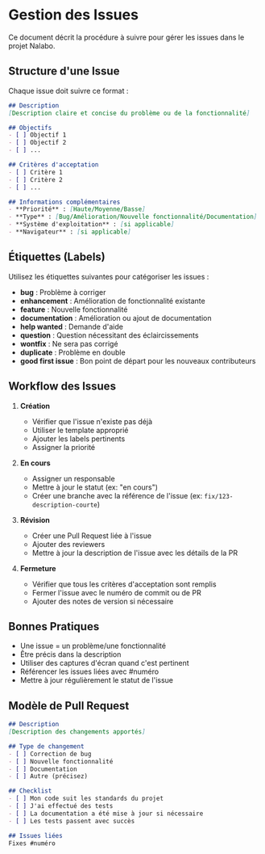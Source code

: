 # Gestion des Issues

Ce document décrit la procédure à suivre pour gérer les issues dans le projet Nalabo.

## Structure d'une Issue

Chaque issue doit suivre ce format :

```markdown
## Description
[Description claire et concise du problème ou de la fonctionnalité]

## Objectifs
- [ ] Objectif 1
- [ ] Objectif 2
- [ ] ...

## Critères d'acceptation
- [ ] Critère 1
- [ ] Critère 2
- [ ] ...

## Informations complémentaires
- **Priorité** : [Haute/Moyenne/Basse]
- **Type** : [Bug/Amélioration/Nouvelle fonctionnalité/Documentation]
- **Système d'exploitation** : [si applicable]
- **Navigateur** : [si applicable]
```

## Étiquettes (Labels)

Utilisez les étiquettes suivantes pour catégoriser les issues :

- **bug** : Problème à corriger
- **enhancement** : Amélioration de fonctionnalité existante
- **feature** : Nouvelle fonctionnalité
- **documentation** : Amélioration ou ajout de documentation
- **help wanted** : Demande d'aide
- **question** : Question nécessitant des éclaircissements
- **wontfix** : Ne sera pas corrigé
- **duplicate** : Problème en double
- **good first issue** : Bon point de départ pour les nouveaux contributeurs

## Workflow des Issues

1. **Création**
   - Vérifier que l'issue n'existe pas déjà
   - Utiliser le template approprié
   - Ajouter les labels pertinents
   - Assigner la priorité

2. **En cours**
   - Assigner un responsable
   - Mettre à jour le statut (ex: "en cours")
   - Créer une branche avec la référence de l'issue (ex: `fix/123-description-courte`)

3. **Révision**
   - Créer une Pull Request liée à l'issue
   - Ajouter des reviewers
   - Mettre à jour la description de l'issue avec les détails de la PR

4. **Fermeture**
   - Vérifier que tous les critères d'acceptation sont remplis
   - Fermer l'issue avec le numéro de commit ou de PR
   - Ajouter des notes de version si nécessaire

## Bonnes Pratiques

- Une issue = un problème/une fonctionnalité
- Être précis dans la description
- Utiliser des captures d'écran quand c'est pertinent
- Référencer les issues liées avec #numéro
- Mettre à jour régulièrement le statut de l'issue

## Modèle de Pull Request

```markdown
## Description
[Description des changements apportés]

## Type de changement
- [ ] Correction de bug
- [ ] Nouvelle fonctionnalité
- [ ] Documentation
- [ ] Autre (précisez)

## Checklist
- [ ] Mon code suit les standards du projet
- [ ] J'ai effectué des tests
- [ ] La documentation a été mise à jour si nécessaire
- [ ] Les tests passent avec succès

## Issues liées
Fixes #numéro
```
